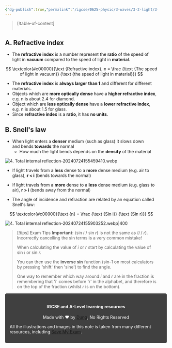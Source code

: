 ```yaml
---
{"dg-publish":true,"permalink":"/igcse/0625-physic/3-waves/3-2-light/3-snell-s-law/","tags":["IGCSE","Physics"],"noteIcon":""}
---
```



> [!table-of-content]
> ```table-of-contents
> ```

## A. Refractive index
- The **refractive index** is a number represent the **ratio** of the speed of light in **vacuum** compared to the speed of light in **material**.

$$
\textcolor{#c00000}{\text {Refractive index}, n = \frac {\text {The speed of light in vacuum}} {\text {the speed of light in material}}}
$$
- The **refractive index** is **always larger than 1** and different for different materials.
- Objects which are **more optically dense** have a **higher refractive index**, e.g. n is about 2.4 for diamond.
- Object which are **less optically dense** have a **lower refractive index**, e.g. n is about 1.5 for glass.
- Since **refractive index** is a **ratio**, it has **no units**.

## B. Snell's law
- When light enters a **denser** medium (such as glass) it slows down and bends **towards** the normal
    - How much the light bends depends on the **density** of the material

![4. Total internal reflection-20240724155459410.webp](/img/user/IGCSE/0625%20-%20Physic/3.%20Waves/3.2.%20Light/Resources/4.%20Total%20internal%20reflection-20240724155459410.webp)

- If light travels from a **less** dense to a **more** dense medium (e.g. air to glass), **r < i** (bends towards the normal)
- If light travels from a **more** dense to a **less** dense medium (e.g. glass to air), **r > i** (bends away from the normal)

- The angle of incidence and refraction are related by an equation called Snell's law: 

$$
\textcolor{#c00000}{\text {n} = \frac {\text {Sin i}} {\text {Sin r}}}
$$

![4. Total internal reflection-20240724155903252.webp|400](/img/user/IGCSE/0625%20-%20Physic/3.%20Waves/3.2.%20Light/Resources/4.%20Total%20internal%20reflection-20240724155903252.webp)


> [!tips] Exam Tips
> **Important:** (sin _i_ / sin _r_) is not the same as (_i_ / _r_). Incorrectly cancelling the sin terms is a very common mistake!
> 
> When calculating the value of _i_ or _r_ start by calculating the value of sin _i_ or sin _r._
> 
> You can then use the **inverse sin** function (sin–1 on most calculators by pressing 'shift' then 'sine') to find the angle.
> 
> One way to remember which way around _i_ and _r_ are in the fraction is remembering that 'i' comes before 'r' in the alphabet, and therefore is on the top of the fraction (whilst _r_ is on the bottom).


<div class="transclusion internal-embed is-loaded"><div class="markdown-embed">





<div style="background-color: #404040; padding:15px; border-radius: 5px; color: #fff; width: 100%">
<h4 style="text-align: center">IGCSE and A-Level learning resources</h4>
<p style="text-align: center">Made with ♥ by <a href="https://www.facebook.com/luong.tuandung.3/" target="_blank">Dung</a>, No Rights Reserved</p>
<p>All the illustrations and images in this note is taken from many different resources, including <a href="https://www.savemyexams.com/" target="_blank">Save My Exam</a>.</p>
</div>


</div></div>
